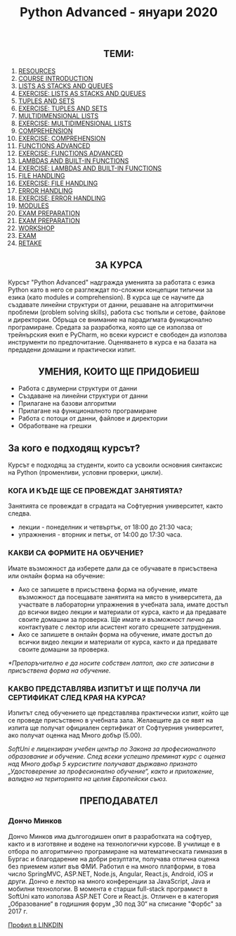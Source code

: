 <h1 align="center">Python Advanced - януари 2020</h1>
    <br>
    
<h2 align="center">ТЕМИ:</h2>
<ol>
    <li><a href="">RESOURCES</a></li>
    <li><a href="">COURSE INTRODUCTION</a></li>
    <li><a href="">LISTS AS STACKS AND QUEUES</a></li>
    <li><a href="">EXERCISE: LISTS AS STACKS AND QUEUES</a></li>
    <li><a href="">TUPLES AND SETS</a></li>
    <li><a href="">EXERCISE: TUPLES AND SETS</a></li>
    <li><a href="">MULTIDIMENSIONAL LISTS</a></li>
    <li><a href="">EXERCISE: MULTIDIMENSIONAL LISTS</a></li>
    <li><a href="">COMPREHENSION</a></li>
    <li><a href="">EXERCISE: COMPREHENSION</a></li>
    <li><a href="">FUNCTIONS ADVANCED</a></li>
    <li><a href="">EXERCISE: FUNCTIONS ADVANCED</a></li>
    <li><a href="">LAMBDAS AND BUILT-IN FUNCTIONS</a></li>
    <li><a href="">EXERCISE: LAMBDAS AND BUILT-IN FUNCTIONS</a></li>
    <li><a href="">FILE HANDLING</a></li>
    <li><a href="">EXERCISE: FILE HANDLING</a></li>
    <li><a href="">ERROR HANDLING</a></li>
    <li><a href="">EXERCISE: ERROR HANDLING</a></li>
    <li><a href="">MODULES</a></li>
    <li><a href="">EXAM PREPARATION</a></li>
    <li><a href="">EXAM PREPARATION</a></li>
    <li><a href="">WORKSHOP</a></li>
    <li><a href="">EXAM</a></li>
    <li><a href="">RETAKE</a></li>
</ol>

<h2 align="center">ЗА КУРСА</h2>
    <p>
        Курсът "Python Advanced" надгражда уменията за работата с езика Python като в него се разглеждат по-сложни концепции типични за езика (като modules и comprehension). В курса ще се научите да създавате линейни структури от данни, решаване на алгоритмични проблеми (problem solving skills), работа със тюпъли и сетове, файлове и директории. Обръща се внимание на парадигмата функционално програмиране. Средата за разработка, която ще се използва от трейнърския екип е PyCharm, но всеки курсист е свободен да използва инструменти по предпочитание. Оценяването в курса е на базата на предадени домашни и практически изпит.
    </p>

<h2 align="center">УМЕНИЯ, КОИТО ЩЕ ПРИДОБИЕШ</h2>
    <ul>
        <li>Работа с двумерни структури от данни</li>
        <li>Създаване на линейни структури от данни</li>
        <li>Прилагане на базови алгоритми</li>
        <li>Прилагане на функционалното програмиране</li>
        <li>Работа с потоци от данни, файлове и директории</li>
        <li>Обработване на грешки</li>
    </ul>

<h2>За кого е подходящ курсът?</h2>
    <p>Курсът е подходящ за студенти, които са усвоили основния синтаксис на Python (променливи, условни проверки, цикли).</p>

<h3>КОГА И КЪДЕ ЩЕ СЕ ПРОВЕЖДАТ ЗАНЯТИЯТА?</h3>
    <p>Занятията се провеждат в сградата на Софтуерния университет, както следва.</p>
    <ul>
        <li>лекции - понеделник и четвъртък, от 18:00 до 21:30 часа;</li>
        <li>упражнения - вторник и петък, от 14:00 до 17:30 часа.</li>
    </ul>

<h3>КАКВИ СА ФОРМИТЕ НА ОБУЧЕНИЕ?</h3>
    <p>Имате възможност да изберете дали да се обучавате в присъствена или онлайн форма на обучение:</p>
    <ul>
        <li>Ако се запишете в присъствена форма на обучение, имате възможност да посещавате занятията на място в университета,  да участвате в лабораторни упражнения в учебната зала, имате достъп до всички видео лекции и материали от курса, както и да предавате своите домашни за проверка. Ще имате и възможност лично да контактувате с лектор или асистент когато срещнете затруднения.</li>
        <li>Ако се запишете в онлайн форма на обучение, имате достъп до всички видео лекции и материали от курса, както и да предавате своите домашни за проверка.</li>
    </ul>
    <p><i>*Препоръчително е да носите собствен лаптоп, ако сте записани в присъствена форма на обучение.</i></p>

<h3>КАКВО ПРЕДСТАВЛЯВА ИЗПИТЪТ И ЩЕ ПОЛУЧА ЛИ СЕРТИФИКАТ СЛЕД КРАЯ НА КУРСА?</h3>
    <p>Изпитът след обучението ще представлява практически изпит, който ще се проведе присъствено в учебната зала. Желаещите да се явят на изпита ще получат официален сертификат от Софтуерния университет, ако получат оценка над Много добър (5.00).</p>


<p><i>SoftUni е лицензиран учебен център по Закона за професионалното образование и обучение. След всеки успешно преминат курс с оценка над Много добър 5 курсистите получават държавно признато „Удостоверение за професионално обучение“, както и приложение, валидно на територията на целия Европейски съюз.</i></p>
    
<h2 align="center">ПРЕПОДАВАТЕЛ</h2>
    <h3>Дончо Минков</h3>
    <p>Дончо Минков има дългогодишен опит в разработката на софтуер, както и в изготвяне и водене на технологични курсове. В училище е в отбора по алгоритмично програмиране на математическата гимназия в Бургас и благодарение на добри резултати, получава отлична оценка без приемем изпит във ФМИ. Работил е на много платформи, в това число SpringMVC, ASP.NET, Node.js, Angular, React.js, Android, iOS и други. Дончо е лектор на много конференции за JavaScript, Java и мобилни технологии. В момента е старши full-stack програмист в SoftUni като използва ASP.NET Core и React.js. Отличен е в категория „Образование“ в годишния форум „30 под 30“ на списание "Форбс" за 2017 г.</p>
    
<a href="https://www.linkedin.com/authwall?trk=gf&trkInfo=AQFcc89MwY02UQAAAW9sAUB447S_ApMzxSESXPrIw2eif0KV6XBu_zMCusZnB77B5mK4NJ6UPjy-a_MrtTM5ibcqyZxcK2ZpHt1Hi2NB9phD9KlL2i_O_5jvqJbZ-QT4YSR2YTg=&originalReferer=&sessionRedirect=https%3A%2F%2Fwww.linkedin.com%2Fin%2Fdonchominkov">Профил в LINKDIN</a>


    
    
    